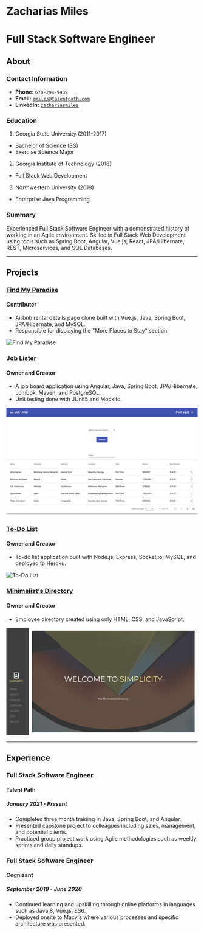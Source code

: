 # Zacharias Miles
# Full Stack Software Engineer

## About

### Contact Information
* **Phone:** `678-294-9439`
* **Email:** <a href="mailto:zmiles@talentpath.com">`zmiles@talentpath.com`</a>
* **LinkedIn:** [`zachariasmiles`](https://www.linkedin.com/in/zachariasmiles/)

### Education
1. Georgia State University (2011-2017)
* Bachelor of Science (BS)
* Exercise Science Major

2. Georgia Institute of Technology (2018)
* Full Stack Web Development

3. Northwestern University (2019)
* Enterprise Java Programming

### Summary
Experienced Full Stack Software Engineer with a demonstrated history of working in an Agile environment.
Skilled in Full Stack Web Development using tools such as Spring Boot, Angular, Vue.js, React, JPA/Hibernate, REST, Microservices, and SQL Databases.

---

## Projects

### [Find My Paradise](https://github.com/Smelser-Squad/FindMyParadise)
#### Contributor
* Airbnb rental details page clone built with Vue.js, Java, Spring Boot, JPA/Hibernate, and MySQL.
* Responsible for displaying the "More Places to Stay" section.

![Find My Paradise](/assets/FMP.gif)

### [Job Lister](https://github.com/zmiles17/job-lister)
#### Owner and Creator
* A job board application using Angular, Java, Spring Boot, JPA/Hibernate, Lombok, Maven, and PostgreSQL.
* Unit testing done with JUnit5 and Mockito.

![Job Lister](/assets/joblister.png)

### [To-Do List](https://sequelize-todolist.herokuapp.com/)
#### Owner and Creator
* To-do list application built with Node.js, Express, Socket.io, MySQL, and deployed to Heroku.

![To-Do List](/assets/todolist.png)

### [Minimalist's Directory](https://zmiles17.github.io/Minimalists-Directory/)
#### Owner and Creator
* Employee directory created using only HTML, CSS, and JavaScript.

![Minimalist's Directory](/assets/minimalistsdirectory.png)

---

## Experience
### Full Stack Software Engineer
#### Talent Path
##### January 2021 - Present

* Completed three month training in Java, Spring Boot, and Angular.
* Presented capstone project to colleagues including sales, management, and potential clients.
* Practiced group project work using Agile methodologies such as weekly sprints and daily standups.

### Full Stack Software Engineer
#### Cognizant
##### September 2019 - June 2020

* Continued learning and upskilling through online platforms in languages such as Java 8, Vue.js, ES6.
* Deployed onsite to Macy's where various processes and specific architecture was presented.








